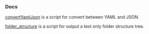 ### Docs

[convertYamlJson](./convertYamlJson.js) is a script for convert between YAML and JSON.

[folder_structure](./folder_structure.py) is a script for output a text only folder structure tree.